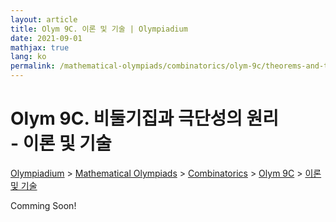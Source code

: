 ```yaml
---
layout: article
title: Olym 9C. 이론 및 기술 | Olympiadium
date: 2021-09-01
mathjax: true
lang: ko
permalink: /mathematical-olympiads/combinatorics/olym-9c/theorems-and-techniques/
---
```

# Olym 9C. 비둘기집과 극단성의 원리 <br> <ssup> - 이론 및 기술</ssup>

<a href="{{ site.homeurl }}">Olympiadium</a> > <a href="{{ site.homeurl }}mathematical-olympiads/">Mathematical Olympiads</a> > <a href="{{ site.homeurl }}mathematical-olympiads/combinatorics/">Combinatorics</a> > <a href="{{ site.homeurl }}mathematical-olympiads/combinatorics/olym-9c/">Olym 9C</a> > <a href="{{ site.homeurl }}mathematical-olympiads/combinatorics/olym-9c/theorems-and-techniques/">이론 및 기술</a>

Comming Soon!
